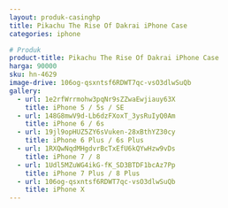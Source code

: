 ```yaml
---
layout: produk-casinghp
title: Pikachu The Rise Of Dakrai iPhone Case
categories: iphone

# Produk
product-title: Pikachu The Rise Of Dakrai iPhone Case
harga: 90000
sku: hn-4629
image-drive: 106og-qsxntsf6RDWT7qc-vsO3dlwSuQb
gallery:
  - url: 1e2rfWrrmohw3pqNr9sZZwaEwjiauy63X
    title: iPhone 5 / 5s / SE
  - url: 148G8mwV9d-Lb6dzFXoxT_3ysRuIyQ0Am
    title: iPhone 6 / 6s
  - url: 19jl9opHUZ5ZY6sVuken-28xBthYZ30cy
    title: iPhone 6 Plus / 6s Plus
  - url: 1RXQwNqdMHgdvrBcTxEfU6kQYwHzw9vDs
    title: iPhone 7 / 8
  - url: 1Udl5MZuWG4ikG-fK_SD3BTDF1bcAz7Pp
    title: iPhone 7 Plus / 8 Plus
  - url: 106og-qsxntsf6RDWT7qc-vsO3dlwSuQb
    title: iPhone X
---
```

